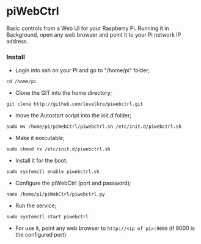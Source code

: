 # piWebCtrl
Basic controls from a Web UI for your Raspberry Pi.
Running it in Background, open any web browser and point it to your Pi network IP address.

### Install

* Login into ssh on your Pi and go to "/home/pi" folder;

`cd /home/pi`

* Clone the GIT into the home directory;

`git clone http://github.com/levelkro/piwebctrl.git`

* move the Autostart script into the init.d folder;

`sudo mv /home/pi/piWebCtrl/piwebctrl.sh /etc/init.d/piwebctrl.sh`

* Make it executable;

`sudo chmod +x /etc/init.d/piwebctrl.sh`

* Install it for the boot;

`sudo systemctl enable piwebctrl.sh`

* Configure the piWebCtrl (port and password);

`nano /home/pi/piWebCtrl/piwebctrl.py`

* Run the service;

`sudo systemctl start piwebctrl`

* For use it, point any web browser to `http://<ip of pi>:9000` (if 9000 is the configured port)
